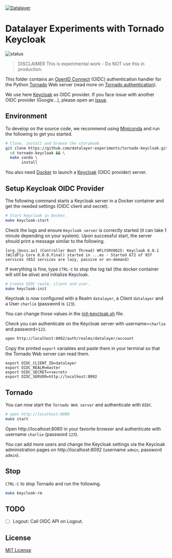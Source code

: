 [![Datalayer](https://raw.githubusercontent.com/datalayer/datalayer/main/res/logo/datalayer-25.svg?sanitize=true)](https://datalayer.io)

# Datalayer Experiments with Tornado Keycloak

![status](https://img.shields.io/badge/Project_Stability-ALPHA-red.svg)

> DISCLAIMER This is experimental work - Do NOT use this in production.

This folder contains an [OpenID Connect](https://openid.net/connect) (OIDC) authentication handler for the Python [Tornado](https://www.tornadoweb.org) Web server (read more on [Tornado authentication](https://www.tornadoweb.org/en/stable/auth.html)).

We use here [Keycloak](https://www.keycloak.org) as OIDC provider. If you face issue with another OIDC provider (Google...), please open an [issue](https://github.com/datalayer-experiments/tornado-keycloak/issues).

## Environment

To develop on the source code, we recommend using [Miniconda](https://docs.conda.io/en/latest/miniconda.html) and run the following to get you started.

```bash
# Clone, install and browse the storybook.
git clone https://github.com/datalayer-experiments/tornado-keycloak.git &&
  cd tornado-keycloak && \
  make conda \
       install
```

You also need [Docker](https://docs.docker.com/install) to launch a [Keycloak](https://www.keycloak.org) (OIDC provider) server.

## Setup Keycloak OIDC Provider

The following command starts a Keycloak server in a Docker container and get the needed settings (OIDC client and secret).

```bash
# Start Keycloak in Docker.
make keycloak-start
```

Check the logs and ensure `Keycloak server` is correctly started (it can take 1 minute depending on your system). Upon successful start, the server should print a message similar to the following.

```
[org.jboss.as] (Controller Boot Thread) WFLYSRV0025: Keycloak 6.0.1 (WildFly Core 8.0.0.Final) started in ...ms - Started 672 of 937 services (652 services are lazy, passive or on-demand)
```

If everything is fine, type `CTRL-C` to stop the log tail (the docker container will still be alive) and initialize Keycloak.

```bash
# Create OIDC realm, client and user.
make keycloak-init
```

Keycloak is now configured with a Realm `datalayer`, a Client `datalayer` and a User `charlie` (password is `123`).

You can change those values in the [init-keycloak.sh](./dev/init-keycloak.sh) file.

Check you can authenticate on the Keycloak server with username=`charlie` and password=`123`.

```bash
open http://localhost:8092/auth/realms/datalayer/account
```

Copy the printed `export` variables and paste them in your terminal so that the Tornado Web server can read them.

```
export OIDC_CLIENT_ID=datalayer
export OIDC_REALM=master
export OIDC_SECRET=<secret>
export OIDC_SERVER=http://localhost:8092
```

## Tornado

You can now start the `Tornado Web server` and authenticate with `OIDC`.

```bash
# open http://localhost:8080
make start
```

Open http://localhost:8080 in your favorite browser and authenticate with username `charlie` (password `123`).

You can add more users and change the Keycloak settings via the Keycloak administration pages on http://localhost:8092 (username `admin`, password `admin`).

## Stop

`CTRL-C` to stop Tornado and run the following.

```bash
make keycloak-rm
```

## TODO

- [ ] Logout: Call OIDC API on Logout.

## License

[MIT License](./LICENSE)
